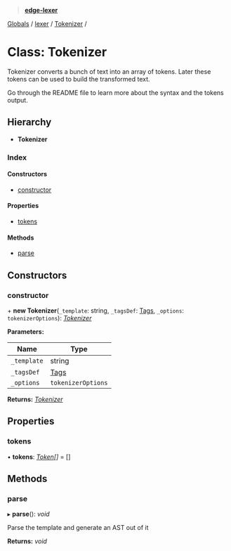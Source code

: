 > **[edge-lexer](../README.md)**

[Globals](../README.md) / [lexer](../modules/lexer.md) / [Tokenizer](lexer.tokenizer.md) /

# Class: Tokenizer

Tokenizer converts a bunch of text into an array of tokens. Later
these tokens can be used to build the transformed text.

Go through the README file to learn more about the syntax and
the tokens output.

## Hierarchy

* **Tokenizer**

### Index

#### Constructors

* [constructor](lexer.tokenizer.md#constructor)

#### Properties

* [tokens](lexer.tokenizer.md#tokens)

#### Methods

* [parse](lexer.tokenizer.md#parse)

## Constructors

###  constructor

\+ **new Tokenizer**(`_template`: string, `_tagsDef`: [Tags](../modules/lexer.md#tags), `_options`: `tokenizerOptions`): *[Tokenizer](lexer.tokenizer.md)*

**Parameters:**

Name | Type |
------ | ------ |
`_template` | string |
`_tagsDef` | [Tags](../modules/lexer.md#tags) |
`_options` | `tokenizerOptions` |

**Returns:** *[Tokenizer](lexer.tokenizer.md)*

## Properties

###  tokens

• **tokens**: *[Token](../modules/lexer.md#token)[]* =  []

## Methods

###  parse

▸ **parse**(): *void*

Parse the template and generate an AST out of it

**Returns:** *void*